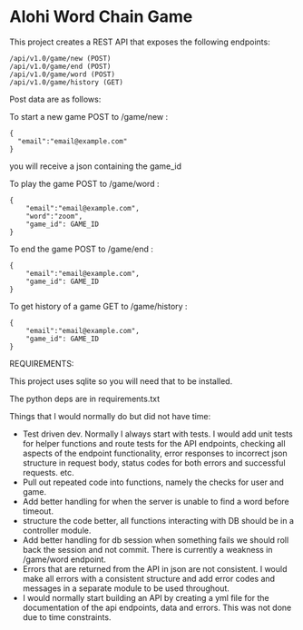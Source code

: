 # Alohi Word Chain Game

This project creates a REST API that exposes the following endpoints:

```
/api/v1.0/game/new (POST)
/api/v1.0/game/end (POST)
/api/v1.0/game/word (POST)
/api/v1.0/game/history (GET)
```

Post data are as follows:

To start a new game POST to /game/new :
```
{
  "email":"email@example.com"
}
```

you will receive a json containing the game_id

To play the game POST to /game/word :
```
{
    "email":"email@example.com",
    "word":"zoom",
    "game_id": GAME_ID
}
```

To end the game POST to /game/end :
```
{
    "email":"email@example.com",
    "game_id": GAME_ID
}
```

To get history of a game GET to /game/history :
```
{
    "email":"email@example.com",
    "game_id": GAME_ID
}
```

REQUIREMENTS:

This project uses sqlite so you will need that to be installed.

The python deps are in requirements.txt

Things that I would normally do but did not have time:
* Test driven dev. Normally I always start with tests. I would add unit tests for helper functions and route tests for the API endpoints, checking all aspects of the endpoint functionality, error responses to incorrect json structure in request body, status codes for both errors and successful requests. etc. 
* Pull out repeated code into functions, namely the checks for user and game.
* Add better handling for when the server is unable to find a word before timeout.
* structure the code better, all functions interacting with DB should be in a controller module.
* Add better handling for db session when something fails we should roll back the session and not commit. There is currently a weakness in /game/word endpoint.
* Errors that are returned from the API in json are not consistent. I would make
all errors with a consistent structure and add error codes and messages in a separate
module to be used throughout.
* I would normally start building an API by creating a yml file for the documentation
of the api endpoints, data and errors. This was not done due to time constraints.
